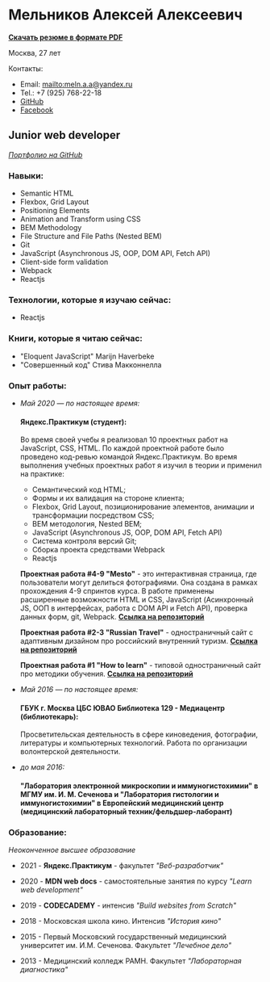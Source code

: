 # Мельников Алексей Алексеевич

**[Скачать резюме в формате PDF](https://drive.google.com/file/d/1j6asGVen8jLbRrSK5w_33wfXIrvcp3jR/view?usp=sharing)** 

Москва, 27 лет

Контакты:

* Email: <mailto:meln.a.a@yandex.ru> 
* Tel.: +7 (925) 768-22-18 
* [GitHub](https://github.com/MelnikovAleksei) 
* [Facebook](https://www.facebook.com/meln.aleksei) 

## Junior web developer 

*[Портфолио на GitHub](https://github.com/MelnikovAleksei)* 

### Навыки: 

* Semantic HTML
* Flexbox, Grid Layout
* Positioning Elements
* Animation and Transform using CSS
* BEM Methodology
* File Structure and File Paths (Nested BEM)
* Git
* JavaScript (Asynchronous JS, OOP, DOM API, Fetch API)
* Client-side form validation
* Webpack 
* Reactjs

### Технологии, которые я изучаю сейчас:

* Reactjs

### Книги, которые я читаю сейчас:

* "Eloquent JavaScript" Marijn Haverbeke
* "Совершенный код" Стива Макконнелла


### Опыт работы: 

* *Май 2020 — по настоящее время:* 

  #### Яндекс.Практикум (студент):
  
    Во время своей учебы я реализовал 10 проектных работ на JavaScript, CSS, HTML. По каждой проектной работе было проведено код-ревью командой Яндекс.Практикум. Во время           выполнения учебных проектных работ я изучил в теории и применил на практике:
    
    * Семантический код HTML;
    * Формы и их валидация на стороне клиента;
    * Flexbox, Grid Layout, позиционирование элементов, анимации и трансформации посредством CSS;
    * BEM методология, Nested BEM;
    * JavaScript (Asynchronous JS, OOP, DOM API, Fetch API)
    * Система контроля версий Git;
    * Сборка проекта средствами Webpack
    * Reactjs

    **Проектная работа #4-9 "Mesto"** - это интерактивная страница, где пользователи могут делиться фотографиями. Она создана в рамках прохождения 4-9 спринтов курса. В работе применены расширенные возможности HTML и CSS, JavaScript (Асинхронный JS, ООП в интерфейсах, работа с DOM API и Fetch API), проверка данных форм, git, Webpack. **[Ссылка на репозиторий](https://github.com/MelnikovAleksei/mesto)** 

    **Проектная работа #2-3 "Russian Travel"** - одностраничный сайт с адаптивным дизайном про российский внутренний туризм. **[Ссылка на репозиторий](https://github.com/MelnikovAleksei/russian-travel)** 

    **Проектная работа #1 "How to learn"** - типовой одностраничный сайт про методики обучения. **[Ссылка на репозиторий](https://github.com/MelnikovAleksei/how-to-learn)** 

* *Май 2016 — по настоящее время:* 

  #### ГБУК г. Москва ЦБС ЮВАО Библиотека 129 - Медиацентр (библиотекарь): 
  
    Просветительская деятельность в сфере киноведения, фотографии, литературы и компьютерных технологий. Работа по организации волонтерской деятельности. 

* *до мая 2016:* 

  #### "Лаборатория электронной микроскопии и иммуногистохимии" в МГМУ им. И. М. Сеченова и "Лаборатория гистологии и иммуногистохимии" в Европейский медицинский центр (медицинский лабораторный техник/фельдшер-лаборант) 
  
### Образование: 

  *Неоконченное высшее образование* 
  
  * 2021 - **Яндекс.Практикум** - факультет *"Веб-разработчик"* 
  
  * 2020 - **MDN web docs** - самостоятельные занятия по курсу *"Learn web development"* 
  
  * 2019 - **CODECADEMY** - интенсив *"Build websites from Scratch"* 
  
  * 2018 - Московская школа кино. Интенсив *"История кино"* 
  
  * 2015 - Первый Московский государственный медицинский университет им. И.М. Сеченова. Факультет *"Лечебное дело"* 
  
  * 2013 - Медицинский колледж РАМН. Факультет *"Лабораторная диагностика"* 
  
